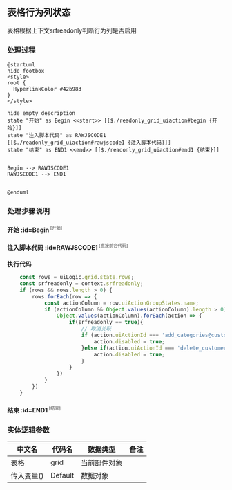 ## 表格行为列状态 <!-- {docsify-ignore-all} -->

   表格根据上下文srfreadonly判断行为列是否启用

### 处理过程

```plantuml
@startuml
hide footbox
<style>
root {
  HyperlinkColor #42b983
}
</style>

hide empty description
state "开始" as Begin <<start>> [[$./readonly_grid_uiaction#begin {开始}]]
state "注入脚本代码" as RAWJSCODE1  [[$./readonly_grid_uiaction#rawjscode1 {注入脚本代码}]]
state "结束" as END1 <<end>> [[$./readonly_grid_uiaction#end1 {结束}]]


Begin --> RAWJSCODE1
RAWJSCODE1 --> END1


@enduml
```


### 处理步骤说明

#### 开始 :id=Begin<sup class="footnote-symbol"> <font color=gray size=1>[开始]</font></sup>




#### 注入脚本代码 :id=RAWJSCODE1<sup class="footnote-symbol"> <font color=gray size=1>[直接前台代码]</font></sup>



<p class="panel-title"><b>执行代码</b></p>

```javascript
	const rows = uiLogic.grid.state.rows;
	const srfreadonly = context.srfreadonly;
	if (rows && rows.length > 0) {
		rows.forEach(row => {
			const actionColumn = row.uiActionGroupStates.name;
			if (actionColumn && Object.values(actionColumn).length > 0) {
				Object.values(actionColumn).forEach(action => {
                    if(srfreadonly == true){
					    // 取消关联
					    if (action.uiActionId === 'add_categories@customer') {
                            action.disabled = true;
                        }else if(action.uiActionId === 'delete_customer@customer'){
                            action.disabled = true;
                        }
					}
				})
			}
		})
	}
```

#### 结束 :id=END1<sup class="footnote-symbol"> <font color=gray size=1>[结束]</font></sup>






### 实体逻辑参数

|    中文名   |    代码名    |  数据类型      |备注 |
| --------| --------| --------  | --------   |
|表格|grid|当前部件对象||
|传入变量(<i class="fa fa-check"/></i>)|Default|数据对象||
